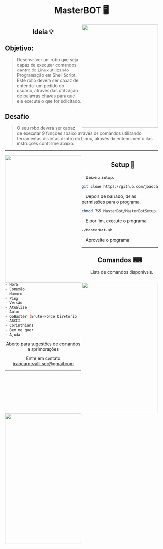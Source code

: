 <div align="center">

# MasterBOT 🖥 </div>

<img src ="https://i.pinimg.com/originals/d7/d6/4e/d7d64eed5d4f58b48886c3cadbb2224b.gif" align="right" width="250px" height="340px">

<div align="center">
  
## Ideia 💡</div>

## **Objetivo:**
> Desenvolver um robo que seja capaz de executar comandos dentro do Linux utilizando Programação em Shell Script. Este robo deverá ser capaz de entender um pedido do usuário, através das utilização de palavras chaves para que ele execute o que for solicitado.

## **Desafio**
> O seu robo deverá ser capaz de executar 9  funções abaixo através de  comandos utilizando ferramentas distintas dentro do Linux, através do entendimento das instruções conforme abaixo:
           


- - - - - - - - - - - - - - - - - - -

<img src ="https://i.pinimg.com/originals/6b/2a/be/6b2abe877a706e801c49229ef351f30a.gif" align="left" width="250px" height="420px"></div>

<div align="center">

## ㅤSetup 🔌 </div>

ㅤBaixe o setup.

```sh
git clone https://github.com/joaocarnevalli/MasterBot
```

ㅤDepois de baixado, de as permissões para o programa.

```sh
chmod 755 MasterBot/MasterBotSetup.sh && sudo MasterBot/MasterBotSetup.sh
```

ㅤE por fim, execute o programa.

```sh
./MasterBot.sh
```

ㅤAproveite o programa!
ㅤ
ㅤ
- - - - - - - - - - - - - - - - - - -
<img src ="https://i.pinimg.com/originals/f2/74/6a/f2746ae177a5f4bcb59cf08c8d164b13.gif" align="right" width="250px" height="430px">
<img src ="https://i.pinimg.com/originals/18/ee/0d/18ee0d711fc1b266e65f6a389966d65c.gif" align="left" width="250px" height="430px">

<div align="center">

## Comandos ⌨ </div> 

<div align="center">
 
ㅤLista de comandos disponiveis.</div>

```sh
- Hora
- Conexão
- Namoro
- Ping
- Versão
- Atualize
- Autor
- GoBuster (Brute-Force Diretorio
- ASCII
- Corinthians
- Bem me quer
- Ajuda
```
<div align="center">
Aberto para sugestões de comandos a aprimorações
  
Entre em contato joaocarnevalli.sec@gmail.com</div>



- - - - - - - - - - - - - - - - - - -
